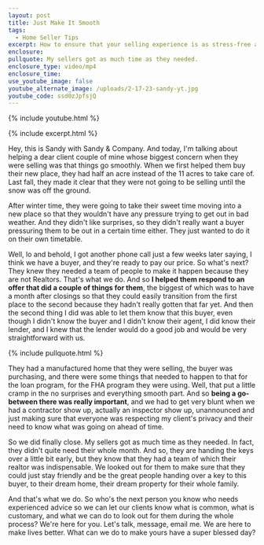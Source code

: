 ```yaml
---
layout: post
title: Just Make It Smooth
tags:
  - Home Seller Tips
excerpt: How to ensure that your selling experience is as stress-free as possible.
enclosure:
pullquote: My sellers got as much time as they needed.
enclosure_type: video/mp4
enclosure_time:
use_youtube_image: false
youtube_alternate_image: /uploads/2-17-23-sandy-yt.jpg
youtube_code: ssd0zJpfsjQ
---
```

{% include youtube.html %}

{% include excerpt.html %}

Hey, this is Sandy with Sandy & Company. And today, I'm talking about helping a dear client couple of mine whose biggest concern when they were selling was that things go smoothly. When we first helped them buy their new place, they had half an acre instead of the 11 acres to take care of. Last fall, they made it clear that they were not going to be selling until the snow was off the ground.

After winter time, they were going to take their sweet time moving into a new place so that they wouldn't have any pressure trying to get out in bad weather. And they didn't like surprises, so they didn't really want a buyer pressuring them to be out in a certain time either. They just wanted to do it on their own timetable.

Well, lo and behold, I got another phone call just a few weeks later saying, I think we have a buyer, and they're ready to pay our price. So what's next? They knew they needed a team of people to make it happen because they are not Realtors. That's what we do. And so **I helped them respond to an offer that did a couple of things for them**, the biggest of which was to have a month after closings so that they could easily transition from the first place to the second because they hadn't really gotten that far yet. And then the second thing I did was able to let them know that this buyer, even though I didn't know the buyer and I didn't know their agent, I did know their lender, and I knew that the lender would do a good job and would be very straightforward with us.

{% include pullquote.html %}

They had a manufactured home that they were selling, the buyer was purchasing, and there were some things that needed to happen to that for the loan program, for the FHA program they were using. Well, that put a little cramp in the no surprises and everything smooth part. And so **being a go-between there was really important**, and we had to get very blunt when we had a contractor show up, actually an inspector show up, unannounced and just making sure that everyone was respecting my client's privacy and their need to know what was going on ahead of time.

So we did finally close. My sellers got as much time as they needed. In fact, they didn't quite need their whole month. And so, they are handing the keys over a little bit early, but they know that they had a team of which their realtor was indispensable. We looked out for them to make sure that they could just stay friendly and be the great people handing over a key to this buyer, to their dream home, their dream property for their whole family.

And that's what we do. So who's the next person you know who needs experienced advice so we can let our clients know what is common, what is customary, and what we can do to look out for them during the whole process? We're here for you. Let's talk, message, email me. We are here to make lives better. What can we do to make yours have a super blessed day?